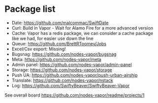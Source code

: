 # Package list

 - Date: https://github.com/malcommac/SwiftDate
 - Curl: Build in Vapor - Wait for Alamo Fire for a more advanced version
 - Cache: Vapor has a redis package, we can consider a cache package like we had, for easier use down the line
 - Queue: https://github.com/BrettRToomey/Jobs
 - Excel/Csv export: Missing!
 - Bugsnag: https://github.com/nodes-vapor/bugsnag
 - Meta: https://github.com/nodes-vapor/meta
 - Admin panel: https://github.com/nodes-vapor/admin-panel
 - Storage: https://github.com/nodes-vapor/storage
 - Push UA: https://github.com/nodes-vapor/push-urban-airship
 - Translate: https://github.com/nodes-vapor/nstack
 - Log: https://github.com/SwiftyBeaver/SwiftyBeaver-Vapor

See overall board
https://github.com/nodes-vapor/readme/projects/1
